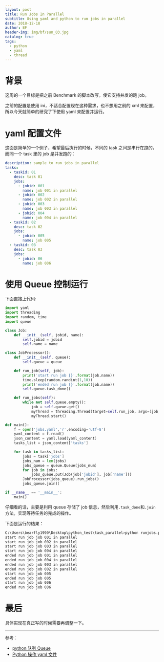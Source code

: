 ```yaml
---
layout: post
title: Run Jobs In Parallel
subtitle: Using yaml and python to run jobs in parallel
date: 2018-12-18
author: BF
header-img: img/bf/sun_03.jpg
catalog: true
tags:
  - python
  - yaml
  - thread
---
```


# 背景

这周的一个目标是把之前 Benchmark 的脚本改写，使它支持并发的跑 job。

之前的配置是使用 ini，不适合配置现在这种需求，也不想用之前的 xml 来配置，所以今天就简单的研究了下使用 yaml 来配置并运行。

# yaml 配置文件

这面是简单的一个例子，希望最后执行的时候，不同的 task 之间是串行在跑的，而同一个 task 里的 job 是并发跑的：

```yaml
description: sample to run jobs in parallel
tasks:
  - taskid: 01
    desc: task 01
    jobs:
      - jobid: 001
        name: job 001 in parallel
      - jobid: 002
        name: job 002 in parallel
      - jobid: 003
        name: job 003 in parallel
      - jobid: 004
        name: job 004 in parallel
  - taskid: 02
    desc: task 02
    jobs:
      - jobid: 005
        name: job 005
  - taskid: 03
    desc: task 03
    jobs:
      - jobid: 06
        name: job 006
```

# 使用 Queue 控制运行

下面直接上代码:

```python
import yaml
import threading
import random, time
import queue

class Job:
    def __init__(self, jobid, name):
        self.jobid = jobid
        self.name = name

class JobProcessor():
    def __init__(self, queue):
        self.queue = queue

    def run_job(self, job):
        print('start run job {}'.format(job.name))
        time.sleep(random.randint(1,10))
        print('ended run job {}'.format(job.name))
        self.queue.task_done()

    def run_jobs(self):
        while not self.queue.empty():
            job = self.queue.get()
            myThread = threading.Thread(target=self.run_job, args=(job,))
            myThread.start()

def main():
    f = open('jobs.yaml','r',encoding='utf-8')
    yaml_content = f.read()
    json_content = yaml.load(yaml_content)
    tasks_list = json_content['tasks']

    for task in tasks_list:
        jobs = task['jobs']
        jobs_num = len(jobs)
        jobs_queue = queue.Queue(jobs_num)
        for job in jobs:
            jobs_queue.put(Job(job['jobid'], job['name']))
        JobProcessor(jobs_queue).run_jobs()
        jobs_queue.join()

if __name__ == '__main__':
    main()
```

仔细看的话，主要是利用 queue 存储了 job 信息，然后利用`.task_done`和`.join`方法，实现等待任务的完成的操作。

下面是运行的结果：

```bash
C:\Users\bearfly1990\Desktop\python_test\task_parallel>python runjobs.py
start run job job 001 in parallel
start run job job 002 in parallel
start run job job 003 in parallel
start run job job 004 in parallel
ended run job job 001 in parallel
ended run job job 004 in parallel
ended run job job 003 in parallel
ended run job job 002 in parallel
start run job job 005
ended run job job 005
start run job job 006
ended run job job 006
```

# 最后

具体实现在真正写的时候需要再调整一下。

---

参考：

- [python 队列 Queue](https://www.cnblogs.com/itogo/p/5635629.html)
- [Python 操作 yaml 文件](https://www.cnblogs.com/xinjing-jingxin/p/9128293.html)
